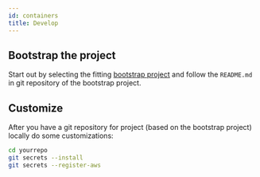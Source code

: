 ```yaml
---
id: containers
title: Develop
---
```


## Bootstrap the project

Start out by selecting the fitting [bootstrap project](bootstrap.md) and follow the `README.md` in git repository of the bootstrap project. 

## Customize

After you have a git repository for project (based on the bootstrap project) locally do some customizations: 
```bash
cd yourrepo
git secrets --install
git secrets --register-aws
```